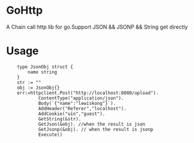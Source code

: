 # GoHttp
A Chain call http lib for go.Support JSON &amp;&amp; JSONP &amp;&amp; String get directly

# Usage 
```
    type JsonObj struct {
        name string
    }
    str := ""
    obj := JsonObj{}
    err:=httpclient.Post("http://localhost:8080/upload").
            ContentType("application/json").
            Body(`{"name":"lewiskong"}`).
            AddHeader("Referer","localhost").
            AddCookie("uin","guest").
            GetString(&str).
            GetJson(&obj). //when the result is json
            GetJsonp(&obj). // when the result is jsonp
            Execute()
```


